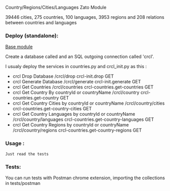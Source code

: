 Country/Regions/Cities/Languages Zato Module

39446 cities,
275 countries,
100 languages,
3953 regions
and 208 relations between countries and languages

### Deploy (standalone):

[Base module](../commons/base.py)

Create a database called and an SQL outgoing connection called 'crcl'.

I usualy deploy the services in countries.py and crcl_init.py as this :

* crcl Drop Database																				/crcl/drop								crcl-init.drop								GET
* crcl Generate Database																		/crcl/generate						crcl-init.generate						GET
* crcl Get Countries																				/crcl/countries						crcl-countries.get-countries						GET
* crcl Get Country By countryId or countryName							/crcl/country							crcl-countries.get-country							GET
* crcl Get Country Cities by countryId or countryName				/crcl/country/cities			crcl-countries.get-country-cities			GET
* crcl Get Country Languages by countryId or countryName		/crcl/country/languages		crcl-countries.get-country-languages		GET
* crcl Get Country Regions by countryId or countryName			/crcl/country/regions			crcl-countries.get-country-regions	  	GET

### Usage :
	Just read the tests

### Tests:

You can run tests with Postman chrome extension, importing the collections in tests/postman